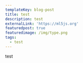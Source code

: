```yaml
---
templateKey: blog-post
title: test
description: test
externalLink: 'https://ml5js.org'
featuredpost: true
featuredimage: /img/type.png
tags:
  - test
---
```

test
